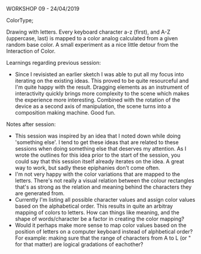 WORKSHOP 09 - 24/04/2019

ColorType;

Drawing with letters. Every keyboard character a-z (first), and A-Z (uppercase, last) is mapped to a color analog calculated from a given random base color. A small experiment as a nice little detour from the Interaction of Color. 

Learnings regarding previous session:
- Since I revisisted an earlier sketch I was able to put all my focus into iterating on the existing ideas. This proved to be quite resourceful and I'm quite happy with the result. Dragging elements as an instrument of interactivity quickly brings more complexity to the scene which makes the experience more interesting. Combined with the rotation of the device as a second axis of manipulation, the scene turns into a composition making machine. Good fun. 

Notes after session:
- This session was inspired by an idea that I noted down while doing 'something else'. I tend to get these ideas that are related to these sessions when doing something else that deserves my attention. As I wrote the outlines for this idea prior to the start of the session, you could say that this session itself already iterates on the idea. A great way to work, but sadly these epiphanies don't come often. 
- I'm not very happy with the color variations that are mapped to the letters. There's not really a visual relation between the colour rectangles that's as strong as the relation and meaning behind the characters they are generated from. 
- Currently I'm listing all possible character values and assign color values based on the alphabetical order. This results in quite an arbitray mapping of colors to letters. How can things like meaning, and the shape of words/character be a factor in creating the color mapping?
- Would it perhaps make more sense to map color values based on the position of letters on a computer keyboard instead of alphbetical order? For example: making sure that the range of characters from A to L (or " for that matter) are logical gradations of eachother?